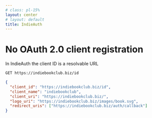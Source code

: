 ```yaml
---
# class: pl-15%
layout: center
# layout: default
title: IndieAuth
---
```


<h1>No OAuth 2.0 client registration</h1>

<Transform scale="0.9">

In IndieAuth the client ID is a resolvable URL

```txt
GET https://indiebookclub.biz/id
```

```json
{
  "client_id": "https://indiebookclub.biz/id",
  "client_name": "indiebookclub",
  "client_uri": "https://indiebookclub.biz/",
  "logo_uri": "https://indiebookclub.biz/images/book.svg",
  "redirect_uris": ["https://indiebookclub.biz/auth/callback"]
}
```

</Transform>

<!--
OAuth 2.0 clients do not need to be registered at the authorization endpoint in advance because the client identifier is simply a URL. This URL serves as the client ID, which is directly resolvable, allowing the authorization server to retrieve information about the client dynamically. The client's URL can contain metadata (such as the redirect URL) that would normally be specified during a typical OAuth client registration process.
-->

